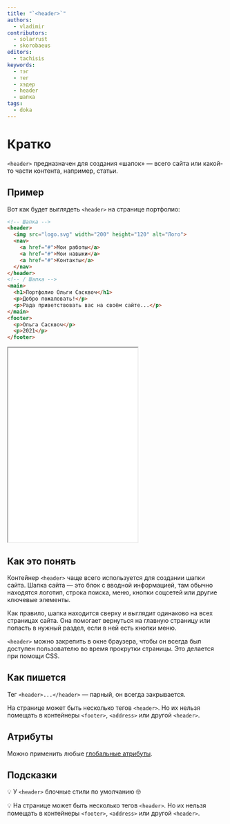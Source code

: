 ```yaml
---
title: "`<header>`"
authors:
  - vladimir
contributors:
  - solarrust
  - skorobaeus
editors:
  - tachisis
keywords:
  - тэг
  - тег
  - хэдер
  - header
  - шапка
tags:
  - doka
---
```


# Кратко

`<header>` предназначен для создания «шапок» — всего сайта или какой-то части контента, например, статьи.

## Пример

Вот как будет выглядеть `<header>` на странице портфолио:

```html
<!-- Шапка -->
<header>
  <img src="logo.svg" width="200" height="120" alt="Лого">
  <nav>
    <a href="#">Мои работы</a>
    <a href="#">Мои навыки</a>
    <a href="#">Контакты</a>
  </nav>
</header>
<!-- / Шапка -->
<main>
  <h1>Портфолио Ольги Сасквоч</h1>
  <p>Добро пожаловать!</p>
  <p>Рада приветствовать вас на своём сайте...</p>
</main>
<footer>
  <p>Ольга Сасквоч</p>
  <p>2021</p>
</footer>
```

<iframe title="Шапка сайта" src="demos/header/" height="450" sandbox></iframe>

## Как это понять

Контейнер `<header>` чаще всего используется для создании шапки сайта. Шапка сайта — это блок с вводной информацией, там обычно находятся логотип, строка поиска, меню, кнопки соцсетей или другие ключевые элементы.

Как правило, шапка находится сверху и выглядит одинаково на всех страницах сайта. Она помогает вернуться на главную страницу или попасть в нужный раздел, если в ней есть кнопки меню.

`<header>` можно закрепить в окне браузера, чтобы он всегда был доступен пользователю во время прокрутки страницы. Это делается при помощи CSS.

## Как пишется

Тег `<header>...</header>` — парный, он всегда закрывается.

На странице может быть несколько тегов `<header>`. Но их нельзя помещать в контейнеры `<footer>`, `<address>` или другой `<header>`.

## Атрибуты

Можно применить любые [глобальные атрибуты](/html/global-attrs).

## Подсказки

💡 У `<header>` блочные стили по умолчанию 🤓

💡 На странице может быть несколько тегов `<header>`. Но их нельзя помещать в контейнеры `<footer>`, `<address>` или другой `<header>`.
